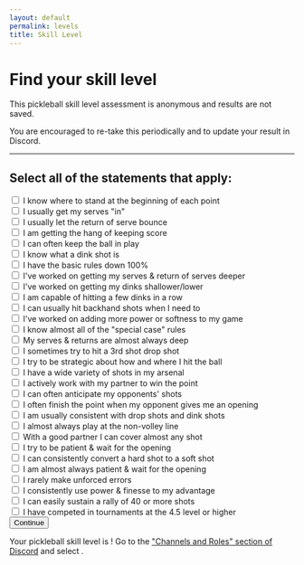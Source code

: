 ```yaml
---
layout: default
permalink: levels
title: Skill Level
---
```

# Find your skill level
This pickleball skill level assessment is anonymous and results are not saved.

You are encouraged to re-take this periodically and to update your result in Discord.

***

## Select all of the statements that apply:

<div class="level">
  <form id="level--form">
    <div class="questions questions--first">
      <div class="question">
        <input id="first-1" name="first" type="checkbox" value="1" />
        <label for="first-1">I know where to stand at the beginning of each point</label>
      </div>
      <div class="question">
        <input id="first-2" name="first" type="checkbox" value="2" />
        <label for="first-2">I usually get my serves "in"</label>
      </div>
      <div class="question">
        <input id="first-3" name="first" type="checkbox" value="3" />
        <label for="first-3">I usually let the return of serve bounce</label>
      </div>
      <div class="question">
        <input id="first-4" name="first" type="checkbox" value="4" />
        <label for="first-4">I am getting the hang of keeping score</label>
      </div>
      <div class="question">
        <input id="first-5" name="first" type="checkbox" value="5" />
        <label for="first-5">I can often keep the ball in play</label>
      </div>
      <div class="question">
        <input id="first-6" name="first" type="checkbox" value="6" />
        <label for="first-6">I know what a dink shot is</label>
      </div>
    </div>
    <div class="questions questions--second">
      <div class="question">
        <input id="second-1" name="second" type="checkbox" value="1" />
        <label for="second-1">I have the basic rules down 100%</label>
      </div>
      <div class="question">
        <input id="second-2" name="second" type="checkbox" value="2" />
        <label for="second-2">I've worked on getting my serves &amp; return of serves deeper</label>
      </div>
      <div class="question">
        <input id="second-3" name="second" type="checkbox" value="3" />
        <label for="second-3">I've worked on getting my dinks shallower/lower</label>
      </div>
      <div class="question">
        <input id="second-4" name="second" type="checkbox" value="4" />
        <label for="second-4">I am capable of hitting a few dinks in a row</label>
      </div>
      <div class="question">
        <input id="second-5" name="second" type="checkbox" value="5" />
        <label for="second-5">I can usually hit backhand shots when I need to</label>
      </div>
      <div class="question">
        <input id="second-6" name="second" type="checkbox" value="6" />
        <label for="second-6">I've worked on adding more power or softness to my game</label>
      </div>
    </div>
    <div class="questions questions--third">
      <div class="question">
        <input id="third-1" name="third" type="checkbox" value="1" />
        <label for="third-1">I know almost all of the "special case" rules</label>
      </div>
      <div class="question">
        <input id="third-2" name="third" type="checkbox" value="2" />
        <label for="third-2">My serves &amp; returns are almost always deep</label>
      </div>
      <div class="question">
        <input id="third-3" name="third" type="checkbox" value="3" />
        <label for="third-3">I sometimes try to hit a 3rd shot drop shot</label>
      </div>
      <div class="question">
        <input id="third-4" name="third" type="checkbox" value="4" />
        <label for="third-4">I try to be strategic about how and where I hit the ball</label>
      </div>
      <div class="question">
        <input id="third-5" name="third" type="checkbox" value="5" />
        <label for="third-5">I have a wide variety of shots in my arsenal</label>
      </div>
      <div class="question">
        <input id="third-6" name="third" type="checkbox" value="6" />
        <label for="third-6">I actively work with my partner to win the point</label>
      </div>
    </div>
    <div class="questions questions--fourth">
      <div class="question">
        <input id="fourth-1" name="fourth" type="checkbox" value="1" />
        <label for="fourth-1">I can often anticipate my opponents' shots</label>
      </div>
      <div class="question">
        <input id="fourth-2" name="fourth" type="checkbox" value="2" />
        <label for="fourth-2">I often finish the point when my opponent gives me an opening</label>
      </div>
      <div class="question">
        <input id="fourth-3" name="fourth" type="checkbox" value="3" />
        <label for="fourth-3">I am usually consistent with drop shots and dink shots</label>
      </div>
      <div class="question">
        <input id="fourth-4" name="fourth" type="checkbox" value="4" />
        <label for="fourth-4">I almost always play at the non-volley line</label>
      </div>
      <div class="question">
        <input id="fourth-5" name="fourth" type="checkbox" value="5" />
        <label for="fourth-5">With a good partner I can cover almost any shot</label>
      </div>
      <div class="question">
        <input id="fourth-6" name="fourth" type="checkbox" value="6" />
        <label for="fourth-6">I try to be patient &amp; wait for the opening</label>
      </div>
    </div>
    <div class="questions questions--fifth">
      <div class="question">
        <input id="fifth-1" name="fifth" type="checkbox" value="1" />
        <label for="fifth-1">I can consistently convert a hard shot to a soft shot</label>
      </div>
      <div class="question">
        <input id="fifth-2" name="fifth" type="checkbox" value="2" />
        <label for="fifth-2">I am almost always patient &amp; wait for the opening</label>
      </div>
      <div class="question">
        <input id="fifth-3" name="fifth" type="checkbox" value="3" />
        <label for="fifth-3">I rarely make unforced errors</label>
      </div>
      <div class="question">
        <input id="fifth-4" name="fifth" type="checkbox" value="4" />
        <label for="fifth-4">I consistently use power &amp; finesse to my advantage</label>
      </div>
      <div class="question">
        <input id="fifth-5" name="fifth" type="checkbox" value="5" />
        <label for="fifth-5">I can easily sustain a rally of 40 or more shots</label>
      </div>
      <div class="question">
        <input id="fifth-6" name="fifth" type="checkbox" value="6" />
        <label for="fifth-6">I have competed in tournaments at the 4.5 level or higher</label>
      </div>
    </div>
    <div class="button button--next">
      <input type="submit" name="op" value="Continue" />
    </div>
  </form>

  <div class="level--results">
    <p><span class="level--message">Your pickleball skill level is <span class="level-result"></span>!</span> <span class="level--instructions">Go to the <a href="https://discord.com/channels/976127414549770320" target="_blank" rel="nofollow">"Channels and Roles" section of Discord</a> and select <span class="level-result"></span>.</span></p>
  </div>
</div>

<script src="{{ "/assets/levels.js" | relative_url }}" />
